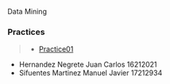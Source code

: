  Data Mining

### Practices
> * [Practice01](https://github.com/JuanCarlos-Negrete/Data-Mining/tree/Unit_1/Unit_1/Practices/Practice_GitFlow)


- Hernandez Negrete Juan Carlos 16212021
- Sifuentes Martinez Manuel Javier 17212934

